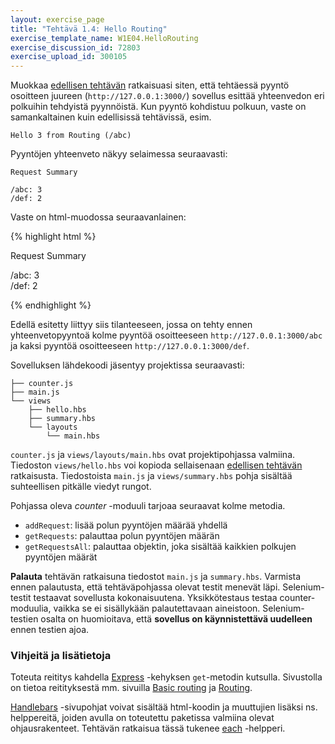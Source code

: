 ```yaml
---
layout: exercise_page
title: "Tehtävä 1.4: Hello Routing"
exercise_template_name: W1E04.HelloRouting
exercise_discussion_id: 72803
exercise_upload_id: 300105
---
```


Muokkaa [edellisen tehtävän](../tehtava13) ratkaisuasi siten, että tehtäessä pyyntö osoitteen juureen (`http://127.0.0.1:3000/`) sovellus esittää yhteenvedon eri polkuihin tehdyistä pyynnöistä. Kun pyyntö kohdistuu polkuun, vaste on samankaltainen kuin edellisissä tehtävissä, esim.

~~~
Hello 3 from Routing (/abc)
~~~

Pyyntöjen yhteenveto näkyy selaimessa seuraavasti:

~~~
Request Summary

/abc: 3
/def: 2
~~~

Vaste on html-muodossa seuraavanlainen:

{% highlight  html %}

<p>Request Summary</p>
<div>
  <span>/abc: 3</span><br/>
  <span>/def: 2</span><br/>
</div>

{% endhighlight %}

Edellä esitetty liittyy siis tilanteeseen, jossa on tehty ennen yhteenvetopyyntoä kolme pyyntöä osoitteeseen `http://127.0.0.1:3000/abc` ja kaksi pyyntöä osoitteeseen `http://127.0.0.1:3000/def`. 

Sovelluksen lähdekoodi jäsentyy projektissa seuraavasti:

~~~
├── counter.js
├── main.js
└── views
    ├── hello.hbs
    ├── summary.hbs
    └── layouts
        └── main.hbs        
~~~

`counter.js` ja `views/layouts/main.hbs` ovat projektipohjassa valmiina. Tiedoston `views/hello.hbs` voi kopioda sellaisenaan [edellisen tehtävän](../tehtava13) ratkaisusta. Tiedostoista `main.js` ja `views/summary.hbs` pohja sisältää suhteellisen pitkälle viedyt rungot. 

Pohjassa oleva *counter* -moduuli tarjoaa seuraavat kolme metodia.

* `addRequest`: lisää polun pyyntöjen määrää yhdellä
* `getRequests`: palauttaa polun pyyntöjen määrän
* `getRequestsAll`: palauttaa objektin, joka sisältää kaikkien polkujen pyyntöjen määrät

**Palauta** tehtävän ratkaisuna tiedostot `main.js` ja `summary.hbs`. Varmista ennen palautusta, että tehtäväpohjassa olevat testit menevät läpi. Selenium-testit testaavat sovellusta kokonaisuutena. Yksikkötestaus testaa counter-moduulia, vaikka se ei sisällykään palautettavaan aineistoon. Selenium-testien osalta on huomioitava, että **sovellus on käynnistettävä uudelleen** ennen testien ajoa.

### Vihjeitä ja lisätietoja

Toteuta reititys kahdella [Express][express] -kehyksen `get`-metodin kutsulla. Sivustolla on tietoa reitityksestä mm. sivuilla [Basic routing][basic-routing] ja  [Routing][routing].

[express]: http://expressjs.com
[basic-routing]: http://expressjs.com/en/starter/basic-routing.html
[routing]: http://expressjs.com/en/guide/routing.html

[Handlebars][handlebars] -sivupohjat voivat sisältää html-koodin ja muuttujien lisäksi ns. helppereitä, joiden avulla on toteutettu paketissa valmiina olevat ohjausrakenteet. Tehtävän ratkaisua tässä tukenee [each][each-helper] -helpperi.

[handlebars]: http://handlebarsjs.com
[each-helper]: http://handlebarsjs.com/builtin_helpers.html#iteration



